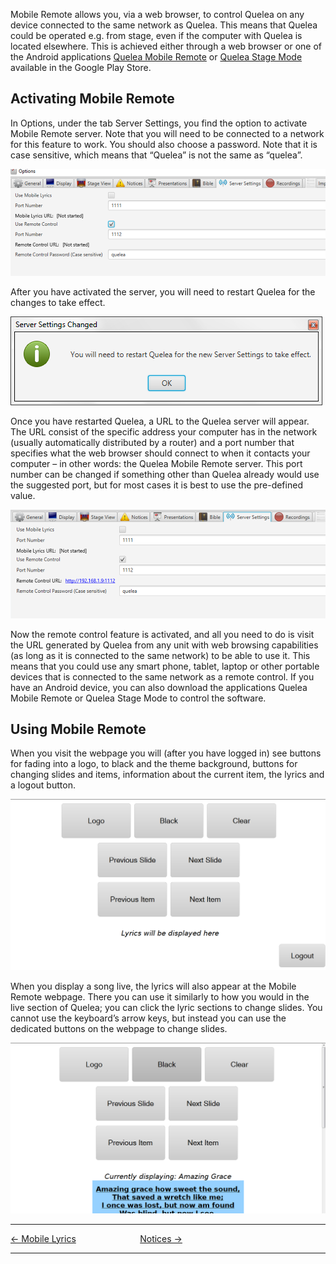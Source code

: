 Mobile Remote allows you, via a web browser, to control Quelea on any
device connected to the same network as Quelea. This means that Quelea
could be operated e.g. from stage, even if the computer with Quelea is
located elsewhere. This is achieved either through a web browser or one
of the Android applications [Quelea Mobile
Remote](https://play.google.com/store/apps/details?id=org.quelea.mobileremote)
or [Quelea Stage
Mode](https://play.google.com/store/apps/details?id=org.quelea.stagemode)
available in the Google Play Store.

## Activating Mobile Remote

In Options, under the tab Server Settings, you find the option to
activate Mobile Remote server. Note that you will need to be connected
to a network for this feature to work. You should also choose a
password. Note that it is case sensitive, which means that “Quelea” is
not the same as “quelea”.

![](Quelea_manual-e-055.png)

After you have activated the server, you will need to restart Quelea for
the changes to take effect.

![](Quelea_manual-e-056.png)

Once you have restarted Quelea, a URL to the Quelea server will appear.
The URL consist of the specific address your computer has in the network
(usually automatically distributed by a router) and a port number that
specifies what the web browser should connect to when it contacts your
computer – in other words: the Quelea Mobile Remote server. This port
number can be changed if something other than Quelea already would use
the suggested port, but for most cases it is best to use the pre-defined
value.

![](Quelea_manual-e-057.png)

Now the remote control feature is activated, and all you need to do is
visit the URL generated by Quelea from any unit with web browsing
capabilities (as long as it is connected to the same network) to be able
to use it. This means that you could use any smart phone, tablet, laptop
or other portable devices that is connected to the same network as a
remote control. If you have an Android device, you can also download the
applications Quelea Mobile Remote or Quelea Stage Mode to control the
software.

## Using Mobile Remote

When you visit the webpage you will (after you have logged in) see
buttons for fading into a logo, to black and the theme background,
buttons for changing slides and items, information about the current
item, the lyrics and a logout button.

![](Quelea_manual-e-058.png)

When you display a song live, the lyrics will also appear at the Mobile
Remote webpage. There you can use it similarly to how you would in the
live section of Quelea; you can click the lyric sections to change
slides. You cannot use the keyboard’s arrow keys, but instead you can
use the dedicated buttons on the webpage to change slides.

![](Quelea_manual-e-059.png)

-----



[← Mobile Lyrics](Mobile_Lyrics "Mobile Lyrics") &nbsp;&nbsp;&nbsp;&nbsp;&nbsp;&nbsp;&nbsp;&nbsp;&nbsp;&nbsp;&nbsp;&nbsp;&nbsp;&nbsp;&nbsp;&nbsp;&nbsp;&nbsp;&nbsp;&nbsp;&nbsp;&nbsp;&nbsp;&nbsp;
[Notices →](Notices "Notices")

---
